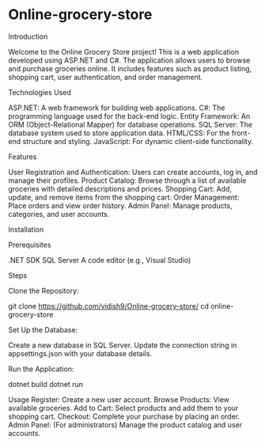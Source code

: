 # Online-grocery-store
Introduction

Welcome to the Online Grocery Store project! This is a web application developed using ASP.NET and C#. The application allows users to browse and purchase groceries online. It includes features such as product listing, shopping cart, user authentication, and order management.

Technologies Used

ASP.NET: A web framework for building web applications.
  C#: The programming language used for the back-end logic.
  Entity Framework: An ORM (Object-Relational Mapper) for database operations.
  SQL Server: The database system used to store application data.
  HTML/CSS: For the front-end structure and styling.
  JavaScript: For dynamic client-side functionality.

Features

User Registration and Authentication: Users can create accounts, log in, and manage their profiles.
  Product Catalog: Browse through a list of available groceries with detailed descriptions and prices.
  Shopping Cart: Add, update, and remove items from the shopping cart.
  Order Management: Place orders and view order history.
  Admin Panel: Manage products, categories, and user accounts.

Installation

Prerequisites

.NET SDK
SQL Server
A code editor (e.g., Visual Studio)

Steps

Clone the Repository:

git clone https://github.com/vidish9/Online-grocery-store/
cd online-grocery-store

Set Up the Database:

Create a new database in SQL Server.
Update the connection string in appsettings.json with your database details.

Run the Application:


dotnet build
dotnet run

Usage
Register: Create a new user account.
Browse Products: View available groceries.
Add to Cart: Select products and add them to your shopping cart.
Checkout: Complete your purchase by placing an order.
Admin Panel: (For administrators) Manage the product catalog and user accounts.
